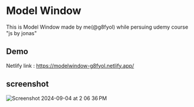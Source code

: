 # Model Window

This is Model Window made by me(@g8fyol) while persuing udemy course "js by jonas"

## Demo

Netlify link :
https://modelwindow-g8fyol.netlify.app/

## screenshot

![Screenshot 2024-09-04 at 2 06 36 PM](https://github.com/user-attachments/assets/0ff5d0b1-5d70-40f6-9dc1-2ea4b8520b75)
